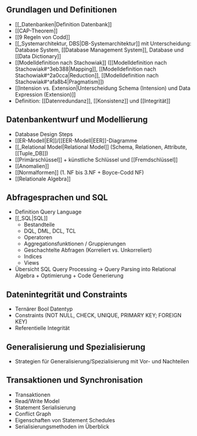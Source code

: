 ## Grundlagen und Definitionen

- [[_Datenbanken|Definition Datenbank]]
- [[CAP-Theorem]]
- [[9 Regeln von Codd]]
- [[_Systemarchitektur, DBS|DB-Systemarchitektur]] mit Unterscheidung: Database System, [[Database Management System]], Database und [[Data Dictionary]]
- [[Modelldefinition nach Stachowiak]] ([[Modelldefinition nach Stachowiak#^3eb388|Mapping]], [[Modelldefinition nach Stachowiak#^2a0cca|Reduction]], [[Modelldefinition nach Stachowiak#^afa8b4|Pragmatism]])
- [[Intension vs. Extension|Unterscheidung Schema (Intension) und Data Expression (Extension)]]
- Definition: [[Datenredundanz]], [[Konsistenz]] und [[Integrität]]

## Datenbankentwurf und Modellierung

- Database Design Steps
- [[ER-Modell|ER]]/[[EER-Modell|EER]]-Diagramme
- [[_Relational Model|Relational Model]] (Schema, Relationen, Attribute, [[Tuple_DB]])
- [[Primärschlüssel]] + künstliche Schlüssel und [[Fremdschlüssel]]
- [[Anomalien]]
- [[Normalformen]] (1. NF bis 3.NF + Boyce-Codd NF)
- [[Relationale Algebra]]

## Abfragesprachen und SQL

- Definition Query Language
- [[_SQL|SQL]]
  - Bestandteile
  - DQL, DML, DCL, TCL
  - Operatoren
  - Aggregationsfunktionen / Gruppierungen
  - Geschachtelte Abfragen (Korreliert vs. Unkorreliert)
  - Indices
  - Views
- Übersicht SQL Query Processing -> Query Parsing into Relational Algebra + Optimierung + Code Generierung

## Datenintegrität und Constraints

- Ternärer Bool Datentyp
- Constraints (NOT NULL, CHECK, UNIQUE, PRIMARY KEY; FOREIGN KEY)
- Referentielle Integrität

## Generalisierung und Spezialisierung

- Strategien für Generalisierung/Spezialisierung mit Vor- und Nachteilen

## Transaktionen und Synchronisation

- Transaktionen
- Read/Write Model
- Statement Serialisierung
- Conflict Graph
- Eigenschaften von Statement Schedules
- Serialisierungsmethoden im Überblick
